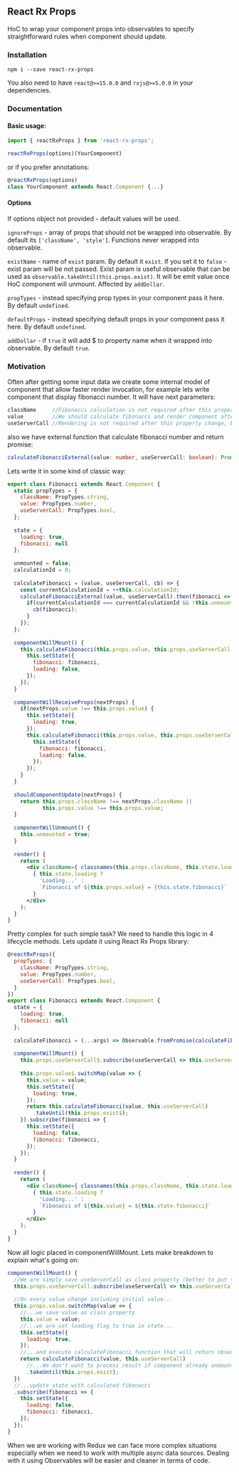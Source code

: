 ## React Rx Props

HoC to wrap your component props into observables to specify straightforward rules when 
component should update.

### Installation
`npm i --save react-rx-props`

You also need to have `react@>=15.0.0` and `rxjs@>=5.0.0` in your dependencies.

### Documentation

#### Basic usage: 

```jsx harmony
import { reactRxProps } from 'react-rx-props';

reactRxProps(options)(YourComponent)
```

or if you prefer annotations:
```jsx harmony
@reactRxProps(options)
class YourComponent extends React.Component {...}
```

#### Options
If options object not provided - default values will be used.

`ignoreProps` - array of props that should not be wrapped into observable.
By default its `['className', 'style']`. Functions never wrapped into observable.

`existName` - name of `exist` param. By default it `exist`. If you set it to 
`false` - exist param will be not passed. Exist param is useful observable
that can be used as `observable.takeUntil(this.props.exist)`. It will be 
emit value once HoC component will unmount. Affected by `addDollar`.

`propTypes` - instead specifying prop types in your component pass it here. By default `undefined`.

`defaultProps` - instead specifying default props in your component pass it here. By default `undefined`.

`addDollar` - if `true` it will add $ to property name when it wrapped into observable. By default `true`.

### Motivation
Often after getting some input data we create some internal model of component 
that allow faster render invocation, for example lets write component that display 
fibonacci number. It will have next parameters:

```js
className     //Fibonacci calculation is not required after this property change, but we should render.
value         //We should calculate fibonacci and render component after this property change
useServerCall //Rendering is not required after this property change, but it will be used in next calculation
```

also we have external function that calculate fibonacci number and return promise:
```typescript
calculateFibonacciExternal(value: number, useServerCall: boolean): Promise<number>;
```

Lets write it in some kind of classic way:
```jsx harmony
export class Fibonacci extends React.Component {
  static propTypes = {
    className: PropTypes.string,
    value: PropTypes.number,
    useServerCall: PropTypes.bool, 
  };
  
  state = {
    loading: true,
    fibonacci: null
  };
  
  unmounted = false;
  calculationId = 0;
  
  calculateFibonacci = (value, useServerCall, cb) => {
    const currentCalculationId = ++this.calculationId;
    calculateFibonacciExternal(value, useServerCall).then(fibonacci => {
      if(currentCalculationId === currentCalculationId && !this.unmounted) {
        cb(fibonacci);
      }
    });
  };
  
  componentWillMount() {
    this.calculateFibonacci(this.props.value, this.props.useServerCall, (fibonacci) => {
      this.setState({
        fibonacci: fibonacci,
        loading: false,
      });
    });
  }
  
  componentWillReceiveProps(nextProps) {
    if(nextProps.value !== this.props.value) {
      this.setState({
        loading: true,
      });
      this.calculateFibonacci(this.props.value, this.props.useServerCall, (fibonacci) => {
        this.setState({
          fibonacci: fibonacci,
          loading: false,
        });
      });
    }
  }
  
  shouldComponentUpdate(nextProps) {
    return this.props.className !== nextProps.className || 
           this.props.value !== this.props.value;
  }
  
  componentWillUnmount() {
    this.unmounted = true;
  }
  
  render() {
    return (
      <div className={ classnames(this.props.className, this.state.loading && 'loading') }>
        { this.state.loading ?
          'Loading...' :
          `Fibonacci of ${this.props.value} = {this.state.fibonacci}`
        }
      </div>
    );
  }
}
```

Pretty complex for such simple task? We need to handle this logic in 4 lifecycle 
methods. Lets update it using React Rx Props library:

```jsx harmony
@reactRxProps({
  propTypes: {
    className: PropTypes.string,
    value: PropTypes.number,
    useServerCall: PropTypes.bool, 
  }
})
export class Fibonacci extends React.Component {
  state = {
    loading: true,
    fibonacci: null
  };
  
  calculateFibonacci = (...args) => Observable.fromPromise(calculateFibonacciExternal(...args));
  
  componentWillMount() {
    this.props.useServerCall$.subscribe(useServerCall => this.useServerCall = useServerCall);
    
    this.props.value$.switchMap(value => {
      this.value = value;
      this.setState({
        loading: true,
      }); 
      return this.calculateFibonacci(value, this.useServerCall)
        .takeUntil(this.props.exist$);
    }).subscribe(fibonacci => {
      this.setState({
        loading: false,
        fibonacci: fibonacci,
      });
    });
  }
  
  render() {
    return (
      <div className={ classnames(this.props.className, this.state.loading && 'loading') }>
        { this.state.loading ?
          'Loading...' :
          `Fibonacci of ${this.value} = ${this.state.fibonacci}`
        }
      </div>
    );
  }
}
```

Now all logic placed in componentWillMount. Lets make breakdown to explain what's going on:
```jsx harmony
componentWillMount() {
  //We are simply save useServerCall as class property (better to put such properties under some object), no setState call, no render.
  this.props.useServerCall.subscribe(useServerCall => this.useServerCall = useServerCall);
  
  //On every value change including initial value...
  this.props.value.switchMap(value => {
    //...we save value as class property
    this.value = value;
    //...we are set loading flag to true in state...
    this.setState({
      loading: true,
    }); 
    //...and execute calculateFibonacci function that will return observable for result...
    return calculateFibonacci(value, this.useServerCall)
      //...We don't want to process result if component already unmounted...
      .takeUntil(this.props.exist);
  })
  //...update state with calculated fibonacci
  .subscribe(fibonacci => {
    this.setState({
      loading: false,
      fibonacci: fibonacci,
    });
  });
}
```

When we are working with Redux we can face more complex situations especially when we need to 
work with multiple async data sources. Dealing with it using Observables will be easier and 
cleaner in terms of code.
